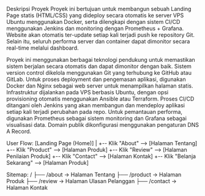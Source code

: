 Deskripsi Proyek Proyek ini bertujuan untuk membangun sebuah Landing Page statis (HTML/CSS) yang dideploy secara otomatis ke server VPS Ubuntu menggunakan Docker, serta dilengkapi dengan sistem CI/CD menggunakan Jenkins dan monitoring dengan Prometheus + Grafana. Website akan otomatis ter-update setiap kali terjadi push ke repository Git. Selain itu, seluruh performa server dan container dapat dimonitor secara real-time melalui dashboard.

Proyek ini menggunakan berbagai teknologi pendukung untuk memastikan sistem berjalan secara otomatis dan dapat dimonitor dengan baik. Sistem version control dikelola menggunakan Git yang terhubung ke GitHub atau GitLab. Untuk proses deployment dan pengemasan aplikasi, digunakan Docker dan Nginx sebagai web server untuk menampilkan halaman statis. Infrastruktur dijalankan pada VPS berbasis Ubuntu, dengan opsi provisioning otomatis menggunakan Ansible atau Terraform. Proses CI/CD ditangani oleh Jenkins yang akan membangun dan mendeploy aplikasi setiap kali terjadi perubahan pada repo. Untuk pemantauan performa, digunakan Prometheus sebagai sistem monitoring dan Grafana sebagai visualisasi data. Domain publik dikonfigurasi menggunakan pengaturan DNS A Record.

User Flow: 
[Landing Page (Home)] | +-- Klik "About" --> [Halaman Tentang] +-- Klik "Product" --> [Halaman Produk] +-- Klik "Review" --> [Halaman Penilaian Produk] +-- Klik "Contact" --> [Halaman Kontak] +-- Klik "Belanja Sekarang" --> [Halaman Produk]

Sitemap:
/
├── /about       → Halaman Tentang
├── /product     → Halaman Produk
├── /review      → Halaman Ulasan Pelanggan
├── /contact     → Halaman Kontak
